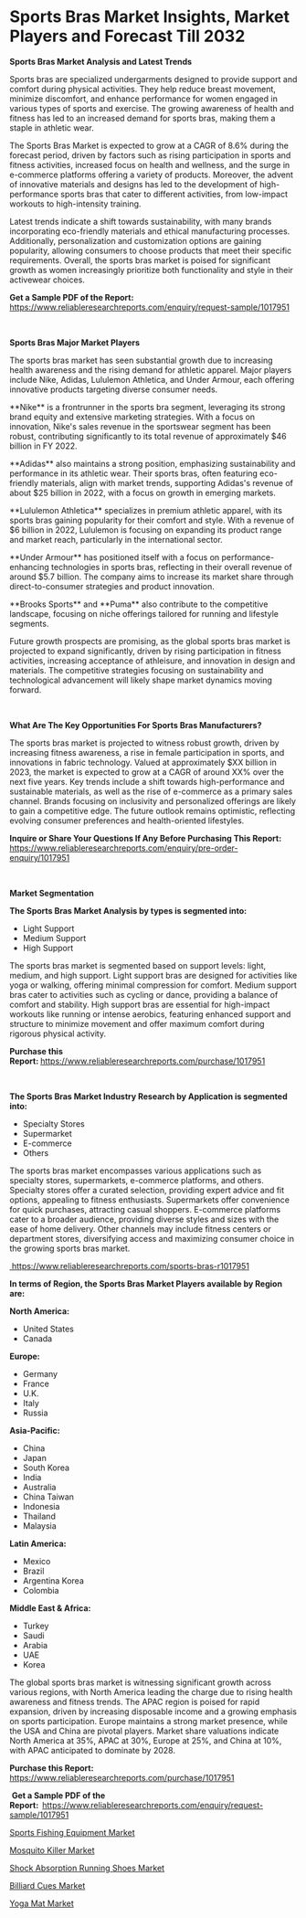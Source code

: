 <p><h1>Sports Bras Market Insights, Market Players and Forecast Till 2032</h1></p><p><strong>Sports Bras Market Analysis and Latest Trends</strong></p>
<p><p>Sports bras are specialized undergarments designed to provide support and comfort during physical activities. They help reduce breast movement, minimize discomfort, and enhance performance for women engaged in various types of sports and exercise. The growing awareness of health and fitness has led to an increased demand for sports bras, making them a staple in athletic wear.</p><p>The Sports Bras Market is expected to grow at a CAGR of 8.6% during the forecast period, driven by factors such as rising participation in sports and fitness activities, increased focus on health and wellness, and the surge in e-commerce platforms offering a variety of products. Moreover, the advent of innovative materials and designs has led to the development of high-performance sports bras that cater to different activities, from low-impact workouts to high-intensity training.</p><p>Latest trends indicate a shift towards sustainability, with many brands incorporating eco-friendly materials and ethical manufacturing processes. Additionally, personalization and customization options are gaining popularity, allowing consumers to choose products that meet their specific requirements. Overall, the sports bras market is poised for significant growth as women increasingly prioritize both functionality and style in their activewear choices.</p></p>
<p><strong>Get a Sample PDF of the Report:&nbsp;</strong> <a href="https://www.reliableresearchreports.com/enquiry/request-sample/1017951?utm_campaign=28&utm_medium=2&utm_source=Github&utm_content=ia&utm_term=08022025&utm_id=sports-bras">https://www.reliableresearchreports.com/enquiry/request-sample/1017951</a></p>
<p>&nbsp;</p>
<p><strong>Sports Bras Major Market Players</strong></p>
<p><p>The sports bras market has seen substantial growth due to increasing health awareness and the rising demand for athletic apparel. Major players include Nike, Adidas, Lululemon Athletica, and Under Armour, each offering innovative products targeting diverse consumer needs.</p><p>**Nike** is a frontrunner in the sports bra segment, leveraging its strong brand equity and extensive marketing strategies. With a focus on innovation, Nike's sales revenue in the sportswear segment has been robust, contributing significantly to its total revenue of approximately $46 billion in FY 2022. </p><p>**Adidas** also maintains a strong position, emphasizing sustainability and performance in its athletic wear. Their sports bras, often featuring eco-friendly materials, align with market trends, supporting Adidas's revenue of about $25 billion in 2022, with a focus on growth in emerging markets.</p><p>**Lululemon Athletica** specializes in premium athletic apparel, with its sports bras gaining popularity for their comfort and style. With a revenue of $6 billion in 2022, Lululemon is focusing on expanding its product range and market reach, particularly in the international sector.</p><p>**Under Armour** has positioned itself with a focus on performance-enhancing technologies in sports bras, reflecting in their overall revenue of around $5.7 billion. The company aims to increase its market share through direct-to-consumer strategies and product innovation.</p><p>**Brooks Sports** and **Puma** also contribute to the competitive landscape, focusing on niche offerings tailored for running and lifestyle segments.</p><p>Future growth prospects are promising, as the global sports bras market is projected to expand significantly, driven by rising participation in fitness activities, increasing acceptance of athleisure, and innovation in design and materials. The competitive strategies focusing on sustainability and technological advancement will likely shape market dynamics moving forward.</p></p>
<p>&nbsp;</p>
<p><strong>What Are The Key Opportunities For Sports Bras Manufacturers?</strong></p>
<p><p>The sports bras market is projected to witness robust growth, driven by increasing fitness awareness, a rise in female participation in sports, and innovations in fabric technology. Valued at approximately $XX billion in 2023, the market is expected to grow at a CAGR of around XX% over the next five years. Key trends include a shift towards high-performance and sustainable materials, as well as the rise of e-commerce as a primary sales channel. Brands focusing on inclusivity and personalized offerings are likely to gain a competitive edge. The future outlook remains optimistic, reflecting evolving consumer preferences and health-oriented lifestyles.</p></p>
<p><strong>Inquire or Share Your Questions If Any Before Purchasing This Report:</strong> <a href="https://www.reliableresearchreports.com/enquiry/pre-order-enquiry/1017951?utm_campaign=28&utm_medium=2&utm_source=Github&utm_content=ia&utm_term=08022025&utm_id=sports-bras">https://www.reliableresearchreports.com/enquiry/pre-order-enquiry/1017951</a></p>
<p>&nbsp;</p>
<p><strong>Market Segmentation</strong></p>
<p><strong>The Sports Bras Market Analysis by types is segmented into:</strong></p>
<p><ul><li>Light Support</li><li>Medium Support</li><li>High Support</li></ul></p>
<p><p>The sports bras market is segmented based on support levels: light, medium, and high support. Light support bras are designed for activities like yoga or walking, offering minimal compression for comfort. Medium support bras cater to activities such as cycling or dance, providing a balance of comfort and stability. High support bras are essential for high-impact workouts like running or intense aerobics, featuring enhanced support and structure to minimize movement and offer maximum comfort during rigorous physical activity.</p></p>
<p><strong>Purchase this Report:&nbsp;</strong><a href="https://www.reliableresearchreports.com/purchase/1017951?utm_campaign=28&utm_medium=2&utm_source=Github&utm_content=ia&utm_term=08022025&utm_id=sports-bras">https://www.reliableresearchreports.com/purchase/1017951</a></p>
<p>&nbsp;</p>
<p><strong>The Sports Bras Market Industry Research by Application is segmented into:</strong></p>
<p><ul><li>Specialty Stores</li><li>Supermarket</li><li>E-commerce</li><li>Others</li></ul></p>
<p><p>The sports bras market encompasses various applications such as specialty stores, supermarkets, e-commerce platforms, and others. Specialty stores offer a curated selection, providing expert advice and fit options, appealing to fitness enthusiasts. Supermarkets offer convenience for quick purchases, attracting casual shoppers. E-commerce platforms cater to a broader audience, providing diverse styles and sizes with the ease of home delivery. Other channels may include fitness centers or department stores, diversifying access and maximizing consumer choice in the growing sports bras market.</p></p>
<p><a href="https://www.reliableresearchreports.com/sports-bras-r1017951?utm_campaign=28&utm_medium=2&utm_source=Github&utm_content=ia&utm_term=08022025&utm_id=sports-bras">&nbsp;https://www.reliableresearchreports.com/sports-bras-r1017951</a></p>
<p><strong>In terms of Region, the Sports Bras Market Players available by Region are:</strong></p>
<p>
    <p> <strong> North America: </strong>
        <ul>
            <li>United States</li>
            <li>Canada</li>
        </ul>
        </p> 
    <p> <strong> Europe: </strong>
        <ul>
            <li>Germany</li>
            <li>France</li>
            <li>U.K.</li>
            <li>Italy</li>
            <li>Russia</li>
        </ul>
        </p> 
    <p> <strong> Asia-Pacific: </strong>
        <ul>
            <li>China</li>
            <li>Japan</li>
            <li>South Korea</li>
            <li>India</li>
            <li>Australia</li>
            <li>China Taiwan</li>
            <li>Indonesia</li>
            <li>Thailand</li>
            <li>Malaysia</li>
        </ul>
        </p> 
    <p> <strong> Latin America: </strong>
        <ul>
            <li>Mexico</li>
            <li>Brazil</li>
            <li>Argentina Korea</li>
            <li>Colombia</li>
        </ul>
        </p> 
    <p> <strong> Middle East & Africa: </strong>
        <ul>
            <li>Turkey</li>
            <li>Saudi</li>
            <li>Arabia</li>
            <li>UAE</li>
            <li>Korea</li>
        </ul>
    </p>
    </p>
<p><p>The global sports bras market is witnessing significant growth across various regions, with North America leading the charge due to rising health awareness and fitness trends. The APAC region is poised for rapid expansion, driven by increasing disposable income and a growing emphasis on sports participation. Europe maintains a strong market presence, while the USA and China are pivotal players. Market share valuations indicate North America at 35%, APAC at 30%, Europe at 25%, and China at 10%, with APAC anticipated to dominate by 2028.</p></p>
<p><strong>Purchase this Report: </strong><a href="https://www.reliableresearchreports.com/purchase/1017951?utm_campaign=28&utm_medium=2&utm_source=Github&utm_content=ia&utm_term=08022025&utm_id=sports-bras">https://www.reliableresearchreports.com/purchase/1017951</a></p>
<p>&nbsp;<strong>Get a Sample PDF of the Report:&nbsp;&nbsp;</strong><a href="https://www.reliableresearchreports.com/enquiry/request-sample/1017951?utm_campaign=28&utm_medium=2&utm_source=Github&utm_content=ia&utm_term=08022025&utm_id=sports-bras">https://www.reliableresearchreports.com/enquiry/request-sample/1017951</a></p>
<p><strong></strong></p>
<p><p><a href="https://github.com/hirvemohssi19/Market-Research-Report-List-1/blob/main/sports-fishing-equipment-market.md?utm_campaign=28&utm_medium=2&utm_source=Github&utm_content=ia&utm_term=08022025&utm_id=sports-bras">Sports Fishing Equipment Market</a></p><p><a href="https://github.com/denbelnmer50/Market-Research-Report-List-1/blob/main/mosquito-killer-market.md?utm_campaign=28&utm_medium=2&utm_source=Github&utm_content=ia&utm_term=08022025&utm_id=sports-bras">Mosquito Killer Market</a></p><p><a href="https://github.com/krulicfidura/Market-Research-Report-List-1/blob/main/shock-absorption-running-shoes-market.md?utm_campaign=28&utm_medium=2&utm_source=Github&utm_content=ia&utm_term=08022025&utm_id=sports-bras">Shock Absorption Running Shoes Market</a></p><p><a href="https://github.com/shewlisapsai/Market-Research-Report-List-1/blob/main/billiard-cues-market.md?utm_campaign=28&utm_medium=2&utm_source=Github&utm_content=ia&utm_term=08022025&utm_id=sports-bras">Billiard Cues Market</a></p><p><a href="https://github.com/vassihucz/Market-Research-Report-List-1/blob/main/yoga-mat-market.md?utm_campaign=28&utm_medium=2&utm_source=Github&utm_content=ia&utm_term=08022025&utm_id=sports-bras">Yoga Mat Market</a></p></p>